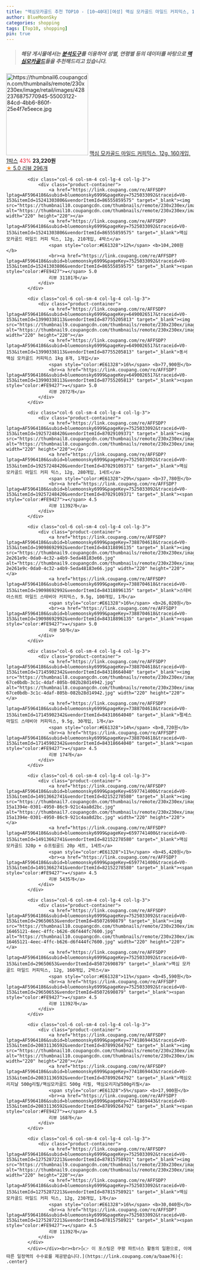 ```yaml
---
title: "맥심모카골드 추천 TOP10 - [10~40대][여성] 맥심 모카골드 마일드 커피믹스, 12g, 160개입, 1박스"
author: BlueMoonSky
categories: shopping
tags: [Top10, shopping]
pin: true
---
```


> ##### 해당 게시물에서는 [**분석도구**](https://itemscout.io/)를 이용하여 **성별**, **연령별** 등의 데이터를 바탕으로 [**맥심모카골드**](https://link.coupang.com/a/baae76)들을 추천해드리고 있습니다.
<div class="container"><div class="row">
            <div class="col-6 col-sm-4 col-lg-4 col-lg-3">
                <div class="product-container">
                    <a href="https://link.coupang.com/re/AFFSDP?lptag=AF5964186&subid=bluemoonsky6999&pageKey=7525033092&traceid=V0-153&itemId=17657253101&vendorItemId=71030128009" target="_blank"><img src="https://thumbnail6.coupangcdn.com/thumbnails/remote/230x230ex/image/retail/images/4282376875770945-55003122-84cd-4bb6-860f-25e4f7e5eece.jpg" alt="https://thumbnail6.coupangcdn.com/thumbnails/remote/230x230ex/image/retail/images/4282376875770945-55003122-84cd-4bb6-860f-25e4f7e5eece.jpg" width="220" height="220"></a>
                    <a href="https://link.coupang.com/re/AFFSDP?lptag=AF5964186&subid=bluemoonsky6999&pageKey=7525033092&traceid=V0-153&itemId=17657253101&vendorItemId=71030128009" target="_blank">맥심 모카골드 마일드 커피믹스, 12g, 160개입, 1박스</a>
                    <span style="color:#E61328">43%</span> <b>23,220원</b>
                    <br><a href="https://link.coupang.com/re/AFFSDP?lptag=AF5964186&subid=bluemoonsky6999&pageKey=7525033092&traceid=V0-153&itemId=17657253101&vendorItemId=71030128009" target="_blank"><span style="color:#FE9427">★</span> 5.0
                    리뷰 296개</a>
                </div>
            </div>
            
            <div class="col-6 col-sm-4 col-lg-4 col-lg-3">
                <div class="product-container">
                    <a href="https://link.coupang.com/re/AFFSDP?lptag=AF5964186&subid=bluemoonsky6999&pageKey=7525033092&traceid=V0-153&itemId=15241303806&vendorItemId=86555859575" target="_blank"><img src="https://thumbnail10.coupangcdn.com/thumbnails/remote/230x230ex/image/vendor_inventory/a6c2/4e133eb77ebfa636bc0eb8d59508c4218a6697b1290c4a8344a35e065193.jpg" alt="https://thumbnail10.coupangcdn.com/thumbnails/remote/230x230ex/image/vendor_inventory/a6c2/4e133eb77ebfa636bc0eb8d59508c4218a6697b1290c4a8344a35e065193.jpg" width="220" height="220"></a>
                    <a href="https://link.coupang.com/re/AFFSDP?lptag=AF5964186&subid=bluemoonsky6999&pageKey=7525033092&traceid=V0-153&itemId=15241303806&vendorItemId=86555859575" target="_blank">맥심 모카골드 마일드 커피 믹스, 12g, 210개입, 4박스</a>
                    <span style="color:#E61328">12%</span> <b>104,200원</b>
                    <br><a href="https://link.coupang.com/re/AFFSDP?lptag=AF5964186&subid=bluemoonsky6999&pageKey=7525033092&traceid=V0-153&itemId=15241303806&vendorItemId=86555859575" target="_blank"><span style="color:#FE9427">★</span> 5.0
                    리뷰 31101개</a>
                </div>
            </div>
            
            <div class="col-6 col-sm-4 col-lg-4 col-lg-3">
                <div class="product-container">
                    <a href="https://link.coupang.com/re/AFFSDP?lptag=AF5964186&subid=bluemoonsky6999&pageKey=6490026517&traceid=V0-153&itemId=13990338113&vendorItemId=87755205813" target="_blank"><img src="https://thumbnail9.coupangcdn.com/thumbnails/remote/230x230ex/image/vendor_inventory/edbb/a8d3a2723f25db558559eece664fe04588392258c33a40deacbc55d80238.jpg" alt="https://thumbnail9.coupangcdn.com/thumbnails/remote/230x230ex/image/vendor_inventory/edbb/a8d3a2723f25db558559eece664fe04588392258c33a40deacbc55d80238.jpg" width="220" height="220"></a>
                    <a href="https://link.coupang.com/re/AFFSDP?lptag=AF5964186&subid=bluemoonsky6999&pageKey=6490026517&traceid=V0-153&itemId=13990338113&vendorItemId=87755205813" target="_blank">동서 맥심 모카골드 커피믹스 1kg 8개, 1개입</a>
                    <span style="color:#E61328">16%</span> <b>77,900원</b>
                    <br><a href="https://link.coupang.com/re/AFFSDP?lptag=AF5964186&subid=bluemoonsky6999&pageKey=6490026517&traceid=V0-153&itemId=13990338113&vendorItemId=87755205813" target="_blank"><span style="color:#FE9427">★</span> 5.0
                    리뷰 2072개</a>
                </div>
            </div>
            
            <div class="col-6 col-sm-4 col-lg-4 col-lg-3">
                <div class="product-container">
                    <a href="https://link.coupang.com/re/AFFSDP?lptag=AF5964186&subid=bluemoonsky6999&pageKey=7525033092&traceid=V0-153&itemId=19257248420&vendorItemId=87029109371" target="_blank"><img src="https://thumbnail8.coupangcdn.com/thumbnails/remote/230x230ex/image/vendor_inventory/9ef5/bd4530cf154cb10bb8cb9b1f178eb8b032cf77f1a7026e9d8fb01c73fc4d.jpg" alt="https://thumbnail8.coupangcdn.com/thumbnails/remote/230x230ex/image/vendor_inventory/9ef5/bd4530cf154cb10bb8cb9b1f178eb8b032cf77f1a7026e9d8fb01c73fc4d.jpg" width="220" height="220"></a>
                    <a href="https://link.coupang.com/re/AFFSDP?lptag=AF5964186&subid=bluemoonsky6999&pageKey=7525033092&traceid=V0-153&itemId=19257248420&vendorItemId=87029109371" target="_blank">맥심 모카골드 마일드 커피 믹스, 12g, 280개입, 1세트</a>
                    <span style="color:#E61328">29%</span> <b>37,780원</b>
                    <br><a href="https://link.coupang.com/re/AFFSDP?lptag=AF5964186&subid=bluemoonsky6999&pageKey=7525033092&traceid=V0-153&itemId=19257248420&vendorItemId=87029109371" target="_blank"><span style="color:#FE9427">★</span> 4.5
                    리뷰 11392개</a>
                </div>
            </div>
            
            <div class="col-6 col-sm-4 col-lg-4 col-lg-3">
                <div class="product-container">
                    <a href="https://link.coupang.com/re/AFFSDP?lptag=AF5964186&subid=bluemoonsky6999&pageKey=7388704618&traceid=V0-153&itemId=19098692992&vendorItemId=84318896135" target="_blank"><img src="https://thumbnail9.coupangcdn.com/thumbnails/remote/230x230ex/image/retail/images/1066571830840901-2e261e9c-0da0-4c32-a4b9-5eda48183e66.jpg" alt="https://thumbnail9.coupangcdn.com/thumbnails/remote/230x230ex/image/retail/images/1066571830840901-2e261e9c-0da0-4c32-a4b9-5eda48183e66.jpg" width="220" height="220"></a>
                    <a href="https://link.coupang.com/re/AFFSDP?lptag=AF5964186&subid=bluemoonsky6999&pageKey=7388704618&traceid=V0-153&itemId=19098692992&vendorItemId=84318896135" target="_blank">스테비아스위트 마일드 스테비아 커피믹스, 9.5g, 100개입, 1개</a>
                    <span style="color:#E61328">16%</span> <b>26,020원</b>
                    <br><a href="https://link.coupang.com/re/AFFSDP?lptag=AF5964186&subid=bluemoonsky6999&pageKey=7388704618&traceid=V0-153&itemId=19098692992&vendorItemId=84318896135" target="_blank"><span style="color:#FE9427">★</span> 5.0
                    리뷰 50개</a>
                </div>
            </div>
            
            <div class="col-6 col-sm-4 col-lg-4 col-lg-3">
                <div class="product-container">
                    <a href="https://link.coupang.com/re/AFFSDP?lptag=AF5964186&subid=bluemoonsky6999&pageKey=7388704618&traceid=V0-153&itemId=17145902342&vendorItemId=84318664040" target="_blank"><img src="https://thumbnail8.coupangcdn.com/thumbnails/remote/230x230ex/image/retail/images/6003808592557760-67ce0bdb-3c1c-4daf-805b-082b28d14942.jpg" alt="https://thumbnail8.coupangcdn.com/thumbnails/remote/230x230ex/image/retail/images/6003808592557760-67ce0bdb-3c1c-4daf-805b-082b28d14942.jpg" width="220" height="220"></a>
                    <a href="https://link.coupang.com/re/AFFSDP?lptag=AF5964186&subid=bluemoonsky6999&pageKey=7388704618&traceid=V0-153&itemId=17145902342&vendorItemId=84318664040" target="_blank">펄세스 마일드 스테비아 커피믹스, 9.5g, 30개입, 1개</a>
                    <span style="color:#E61328">14%</span> <b>8,720원</b>
                    <br><a href="https://link.coupang.com/re/AFFSDP?lptag=AF5964186&subid=bluemoonsky6999&pageKey=7388704618&traceid=V0-153&itemId=17145902342&vendorItemId=84318664040" target="_blank"><span style="color:#FE9427">★</span> 4.5
                    리뷰 174개</a>
                </div>
            </div>
            
            <div class="col-6 col-sm-4 col-lg-4 col-lg-3">
                <div class="product-container">
                    <a href="https://link.coupang.com/re/AFFSDP?lptag=AF5964186&subid=bluemoonsky6999&pageKey=6597741400&traceid=V0-153&itemId=14913662741&vendorItemId=82152278580" target="_blank"><img src="https://thumbnail7.coupangcdn.com/thumbnails/remote/230x230ex/image/retail/images/3614108278373450-15a1394e-0301-4950-86c9-921c4aa8d2bc.jpg" alt="https://thumbnail7.coupangcdn.com/thumbnails/remote/230x230ex/image/retail/images/3614108278373450-15a1394e-0301-4950-86c9-921c4aa8d2bc.jpg" width="220" height="220"></a>
                    <a href="https://link.coupang.com/re/AFFSDP?lptag=AF5964186&subid=bluemoonsky6999&pageKey=6597741400&traceid=V0-153&itemId=14913662741&vendorItemId=82152278580" target="_blank">맥심 모카골드 320p + 슈프림골드 20p 세트, 1세트</a>
                    <span style="color:#E61328">11%</span> <b>45,420원</b>
                    <br><a href="https://link.coupang.com/re/AFFSDP?lptag=AF5964186&subid=bluemoonsky6999&pageKey=6597741400&traceid=V0-153&itemId=14913662741&vendorItemId=82152278580" target="_blank"><span style="color:#FE9427">★</span> 4.5
                    리뷰 5435개</a>
                </div>
            </div>
            
            <div class="col-6 col-sm-4 col-lg-4 col-lg-3">
                <div class="product-container">
                    <a href="https://link.coupang.com/re/AFFSDP?lptag=AF5964186&subid=bluemoonsky6999&pageKey=7525033092&traceid=V0-153&itemId=29650653&vendorItemId=85072690879" target="_blank"><img src="https://thumbnail10.coupangcdn.com/thumbnails/remote/230x230ex/image/retail/images/631250883165396-16465121-4eec-4ffc-b626-d6f444fc7600.jpg" alt="https://thumbnail10.coupangcdn.com/thumbnails/remote/230x230ex/image/retail/images/631250883165396-16465121-4eec-4ffc-b626-d6f444fc7600.jpg" width="220" height="220"></a>
                    <a href="https://link.coupang.com/re/AFFSDP?lptag=AF5964186&subid=bluemoonsky6999&pageKey=7525033092&traceid=V0-153&itemId=29650653&vendorItemId=85072690879" target="_blank">맥심 모카골드 마일드 커피믹스, 12g, 160개입, 2박스</a>
                    <span style="color:#E61328">11%</span> <b>45,590원</b>
                    <br><a href="https://link.coupang.com/re/AFFSDP?lptag=AF5964186&subid=bluemoonsky6999&pageKey=7525033092&traceid=V0-153&itemId=29650653&vendorItemId=85072690879" target="_blank"><span style="color:#FE9427">★</span> 4.5
                    리뷰 11392개</a>
                </div>
            </div>
            
            <div class="col-6 col-sm-4 col-lg-4 col-lg-3">
                <div class="product-container">
                    <a href="https://link.coupang.com/re/AFFSDP?lptag=AF5964186&subid=bluemoonsky6999&pageKey=7741869443&traceid=V0-153&itemId=20831136592&vendorItemId=87899264792" target="_blank"><img src="https://thumbnail10.coupangcdn.com/thumbnails/remote/230x230ex/image/vendor_inventory/a838/60ed2c87ab85a8c10c1c095d0f5d3e41fa8d9b287c90fe7d04756973a442.jpeg" alt="https://thumbnail10.coupangcdn.com/thumbnails/remote/230x230ex/image/vendor_inventory/a838/60ed2c87ab85a8c10c1c095d0f5d3e41fa8d9b287c90fe7d04756973a442.jpeg" width="220" height="220"></a>
                    <a href="https://link.coupang.com/re/AFFSDP?lptag=AF5964186&subid=bluemoonsky6999&pageKey=7741869443&traceid=V0-153&itemId=20831136592&vendorItemId=87899264792" target="_blank">맥심오리지날 500g리필/맥심모카골드 500g 리필, 맥심오리지날500g리필</a>
                    <span style="color:#E61328">5%</span> <b>17,900원</b>
                    <br><a href="https://link.coupang.com/re/AFFSDP?lptag=AF5964186&subid=bluemoonsky6999&pageKey=7741869443&traceid=V0-153&itemId=20831136592&vendorItemId=87899264792" target="_blank"><span style="color:#FE9427">★</span> 4.5
                    리뷰 168개</a>
                </div>
            </div>
            
            <div class="col-6 col-sm-4 col-lg-4 col-lg-3">
                <div class="product-container">
                    <a href="https://link.coupang.com/re/AFFSDP?lptag=AF5964186&subid=bluemoonsky6999&pageKey=7525033092&traceid=V0-153&itemId=12752872213&vendorItemId=87815758921" target="_blank"><img src="https://thumbnail9.coupangcdn.com/thumbnails/remote/230x230ex/image/vendor_inventory/15b4/c7d430afacadda9d241412f925489fc5be8bf786bb2d54d518239363b819.jpg" alt="https://thumbnail9.coupangcdn.com/thumbnails/remote/230x230ex/image/vendor_inventory/15b4/c7d430afacadda9d241412f925489fc5be8bf786bb2d54d518239363b819.jpg" width="220" height="220"></a>
                    <a href="https://link.coupang.com/re/AFFSDP?lptag=AF5964186&subid=bluemoonsky6999&pageKey=7525033092&traceid=V0-153&itemId=12752872213&vendorItemId=87815758921" target="_blank">맥심 모카골드 마일드 커피 믹스, 12g, 230개입, 1개</a>
                    <span style="color:#E61328">16%</span> <b>30,040원</b>
                    <br><a href="https://link.coupang.com/re/AFFSDP?lptag=AF5964186&subid=bluemoonsky6999&pageKey=7525033092&traceid=V0-153&itemId=12752872213&vendorItemId=87815758921" target="_blank"><span style="color:#FE9427">★</span> 4.5
                    리뷰 11392개</a>
                </div>
            </div>
            </div></div><br><br>[👉 이 포스팅은 쿠팡 파트너스 활동의 일환으로, 이에 따른 일정액의 수수료를 제공받습니다.](https://link.coupang.com/a/baae76){: .center}